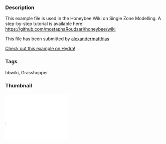 ### Description 
This example file is used in the Honeybee Wiki on Single Zone Modelling. A step-by-step tutorial is available here: https://github.com/mostaphaRoudsari/honeybee/wiki

This file has been submitted by [alexandermatthias](https://github.com/alexandermatthias)

[Check out this example on Hydra!](http://hydrashare.github.io/hydra/viewer?owner=alexandermatthias&fork=hydra&id=SingleZoneModel_01_IteratingToImprove)
### Tags 
hbwiki, Grasshopper
### Thumbnail 
![Screenshot](https://raw.githubusercontent.com/alexandermatthias/hydra/master/SingleZoneModel_01_IteratingToImprove/thumbnail.png)
